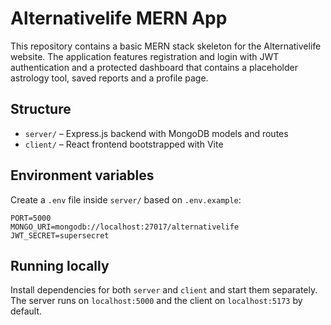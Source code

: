 # Alternativelife MERN App

This repository contains a basic MERN stack skeleton for the Alternativelife website. The application features registration and login with JWT authentication and a protected dashboard that contains a placeholder astrology tool, saved reports and a profile page.

## Structure

- `server/` – Express.js backend with MongoDB models and routes
- `client/` – React frontend bootstrapped with Vite

## Environment variables

Create a `.env` file inside `server/` based on `.env.example`:

```
PORT=5000
MONGO_URI=mongodb://localhost:27017/alternativelife
JWT_SECRET=supersecret
```

## Running locally

Install dependencies for both `server` and `client` and start them separately. The server runs on `localhost:5000` and the client on `localhost:5173` by default.
